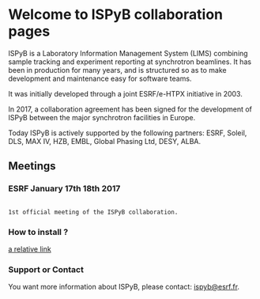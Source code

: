 # Welcome to ISPyB collaboration pages

ISPyB is a Laboratory Information Management System (LIMS) combining sample tracking and experiment reporting at synchrotron beamlines. It has been in production for many years, and is structured so as to make development and maintenance easy for software teams. 

It was initially developed through a joint ESRF/e-HTPX  initiative in 2003.

In 2017, a collaboration agreement has been signed for the development of ISPyB between the major synchrotron facilities in Europe.

Today ISPyB is actively supported by the following partners: ESRF, Soleil, DLS, MAX IV, HZB, EMBL, Global Phasing Ltd, DESY, ALBA.

## Meetings

### ESRF January 17th 18th 2017



```

1st official meeting of the ISPyB collaboration.

```

### How to install ?

[a relative link](README.md)

### Support or Contact

You want more information about ISPyB, please contact: <ispyb@esrf.fr>.
